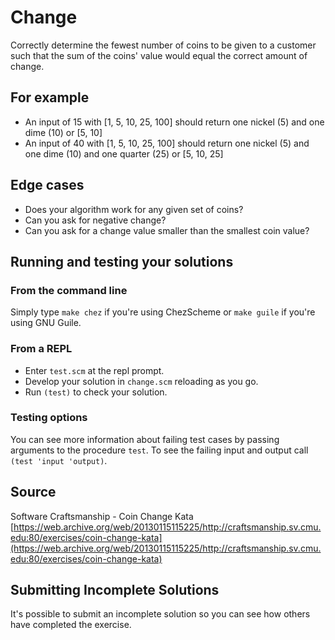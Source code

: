 # Change

Correctly determine the fewest number of coins to be given to a customer such
that the sum of the coins' value would equal the correct amount of change.

## For example

- An input of 15 with [1, 5, 10, 25, 100] should return one nickel (5)
  and one dime (10) or [5, 10]
- An input of 40 with [1, 5, 10, 25, 100] should return one nickel (5)
  and one dime (10) and one quarter (25) or [5, 10, 25]

## Edge cases

- Does your algorithm work for any given set of coins?
- Can you ask for negative change?
- Can you ask for a change value smaller than the smallest coin value?


## Running and testing your solutions


### From the command line

Simply type `make chez` if you're using ChezScheme or `make guile` if you're using GNU Guile\.

### From a REPL

* Enter `test.scm` at the repl prompt\.
* Develop your solution in `change.scm` reloading as you go\.
* Run `(test)` to check your solution\.


### Testing options

You can see more information about failing test cases by passing
arguments to the procedure `test`\.
 To see the failing input and output call `(test 'input 'output)`\.

## Source

Software Craftsmanship - Coin Change Kata [https://web.archive.org/web/20130115115225/http://craftsmanship.sv.cmu.edu:80/exercises/coin-change-kata](https://web.archive.org/web/20130115115225/http://craftsmanship.sv.cmu.edu:80/exercises/coin-change-kata)

## Submitting Incomplete Solutions
It's possible to submit an incomplete solution so you can see how others have completed the exercise.
